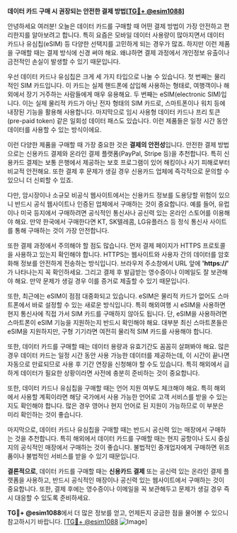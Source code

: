 **데이터 카드 구매 시 권장되는 안전한 결제 방법[[TG💪+ @esim1088](https://t.me/s/esim1088)]**

안녕하세요 여러분! 오늘은 데이터 카드를 구매할 때 어떤 결제 방법이 가장 안전하고 편리한지를 알아보려고 합니다. 특히 요즘은 모바일 데이터 사용량이 많아지면서 데이터 카드나 유심칩(eSIM) 등 다양한 선택지를 고민하게 되는 경우가 많죠. 하지만 이런 제품을 구매할 때는 결제 방식에 신경 써야 해요. 왜냐하면 결제 과정에서 개인정보 유출이나 금전적인 손실이 발생할 수 있기 때문입니다.

우선 데이터 카드나 유심칩은 크게 세 가지 타입으로 나눌 수 있습니다. 첫 번째는 물리적인 SIM 카드입니다. 이 카드는 실제 핸드폰에 삽입해 사용하는 형태로, 여행객이나 해외에서 장기 거주하는 사람들에게 매우 유용해요. 두 번째는 eSIM(electronic SIM)입니다. 이는 실제 물리적 카드가 아닌 전자 형태의 SIM 카드로, 스마트폰이나 워치 등에 내장된 기능을 활용해 사용합니다. 마지막으로 임시 사용형 데이터 카드나 프리 토큰(pre-paid token) 같은 일회성 데이터 패스도 있습니다. 이런 제품들은 일정 시간 동안 데이터를 사용할 수 있는 방식이에요.

이런 다양한 제품을 구매할 때 가장 중요한 것은 **결제의 안전성**입니다. 안전한 결제 방법으로는 신용카드 결제와 온라인 결제 플랫폼(PayPal, Stripe 등)을 추천합니다. 특히 신용카드 결제는 보통 은행에서 제공하는 보호 프로그램이 있어 해킹이나 사기 피해로부터 비교적 안전해요. 또한 결제 후 문제가 생길 경우 신용카드 업체에 즉각적으로 문의할 수 있으니 더 신뢰할 수 있죠.

다만, 암시장이나 소규모 비공식 웹사이트에서는 신용카드 정보를 도용당할 위험이 있으니 반드시 공식 웹사이트나 인증된 업체에서 구매하는 것이 중요합니다. 예를 들어, 유럽이나 미국 등지에서 구매하려면 공식적인 통신사나 공신력 있는 온라인 스토어를 이용해야 해요. 만약 한국에서 구매한다면 KT, SK텔레콤, LG유플러스 등 정식 통신사 사이트를 통해 구매하는 것이 가장 안전합니다.

또한 결제 과정에서 주의해야 할 점도 많습니다. 먼저 결제 페이지가 HTTPS 프로토콜을 사용하고 있는지 확인해야 합니다. HTTPS는 웹사이트와 사용자 간의 데이터를 암호화해 정보를 안전하게 전송하는 방식입니다. 브라우저 주소창에서 URL 앞에 **'https://'** 가 나타나는지 꼭 확인하세요. 그리고 결제 후 발급받는 영수증이나 이메일도 잘 보관해야 해요. 만약 문제가 생길 경우 이를 증거로 제출할 수 있기 때문입니다.

또한, 최근에는 eSIM이 점점 대중화되고 있습니다. eSIM은 물리적 카드가 없어도 스마트폰에서 바로 설정할 수 있는 새로운 방식입니다. 특히 해외여행 시 eSIM을 사용하면 현지 통신사에 직접 가서 SIM 카드를 구매하지 않아도 됩니다. 단, eSIM을 사용하려면 스마트폰이 eSIM 기능을 지원하는지 반드시 확인해야 해요. 대부분 최신 스마트폰들은 eSIM을 지원하지만, 구형 기기라면 여전히 물리적 SIM 카드를 사용해야 합니다.

또한, 데이터 카드를 구매할 때는 데이터 용량과 유효기간도 꼼꼼히 살펴봐야 해요. 많은 경우 데이터 카드는 일정 시간 동안 사용 가능한 데이터를 제공하는데, 이 시간이 끝나면 자동으로 만료되므로 사용 후 기간 연장을 신청해야 할 수도 있습니다. 특히 해외에서 급하게 데이터가 필요한 상황이라면 사전에 충분히 준비하는 것이 중요합니다.

또한, 데이터 카드나 유심칩을 구매할 때는 언어 지원 여부도 체크해야 해요. 특히 해외에서 사용할 계획이라면 해당 국가에서 사용 가능한 언어로 고객 서비스를 받을 수 있는지도 확인해야 합니다. 많은 경우 영어나 현지 언어로 된 지원이 가능하므로 이 부분은 미리 확인하는 것이 좋습니다.

마지막으로, 데이터 카드나 유심칩을 구매할 때는 반드시 공신력 있는 매장에서 구매하는 것을 추천합니다. 특히 해외에서 데이터 카드를 구매할 때는 현지 공항이나 도시 중심지의 공식적인 매장에서 구매하는 것이 좋습니다. 불법적인 중개업자에게 구매하면 위조품이나 불법적인 서비스를 받을 수 있기 때문입니다.

**결론적으로**, 데이터 카드를 구매할 때는 **신용카드 결제** 또는 공신력 있는 온라인 결제 플랫폼을 사용하고, 반드시 공식적인 매장이나 공신력 있는 웹사이트에서 구매하는 것이 중요합니다. 또한, 결제 후에는 영수증이나 이메일을 꼭 보관해두고 문제가 생길 경우 즉시 대응할 수 있도록 준비하세요.

**TG💪+ @esim1088**에서 더 많은 정보를 얻고, 언제든지 궁금한 점을 물어볼 수 있으니 참고하시기 바랍니다. [[TG💪+ @esim1088](https://t.me/s/esim1088) ![Image](https://i.postimg.cc/Y0z9fWf4/image.png)]